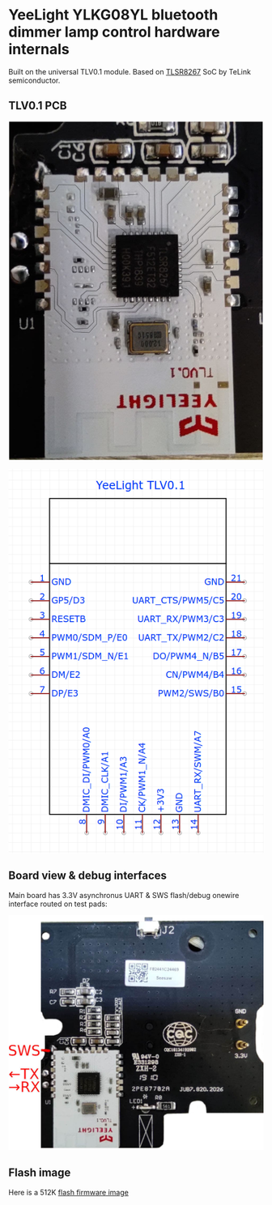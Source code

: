 # YeeLight YLKG08YL bluetooth dimmer lamp control hardware internals

Built on the universal TLV0.1 module. Based on [TLSR8267](http://wiki.telink-semi.cn/doc/ds/DS_TLSR8267-E_Datasheet%20for%20Telink%20BLE%20SoC%20TLSR8267.pdf) SoC by TeLink semiconductor.


## TLV0.1 PCB 

![PCB Top](ylkg08yl/yeelight_tlv01.png)

![Pinout](ylkg08yl/yeelight_tlv01_pinout.png)

## Board view & debug interfaces

Main board has 3.3V asynchronus UART & SWS flash/debug onewire interface routed on test pads: 

![Board](ylkg08yl/yeelight_YLKG08YL_board.jpg)

## Flash image

Here is a 512K [flash firmware image](ylkg08yl/ylkg08yl.bin)